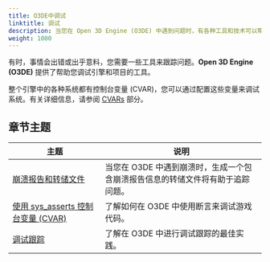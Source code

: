 ```yaml
---
title: O3DE中调试
linktitle: 调试
description: 当您在 Open 3D Engine (O3DE) 中遇到问题时，有各种工具和技术可以帮助您进行调试。
weight: 1000
---
```


有时，事情会出错或出乎意料，您需要一些工具来跟踪问题。**Open 3D Engine (O3DE)** 提供了帮助您调试引擎和项目的工具。

整个引擎中的各种系统都有控制台变量 (CVAR)，您可以通过配置这些变量来调试系统。有关详细信息，请参阅 [CVARs](/docs/user-guide/appendix/cvars/) 部分。

## 章节主题

| 主题 | 说明 |
| --- | --- |
| [崩溃报告和转储文件](./crash-dumps) | 当您在 O3DE 中遇到崩溃时，生成一个包含崩溃报告信息的转储文件将有助于追踪问题。 |
| [使用 sys_asserts 控制台变量 (CVAR)](./cvar-asserts) | 了解如何在 O3DE 中使用断言来调试游戏代码。 |
| [调试跟踪](./tracing) | 了解在 O3DE 中进行调试跟踪的最佳实践。 |
